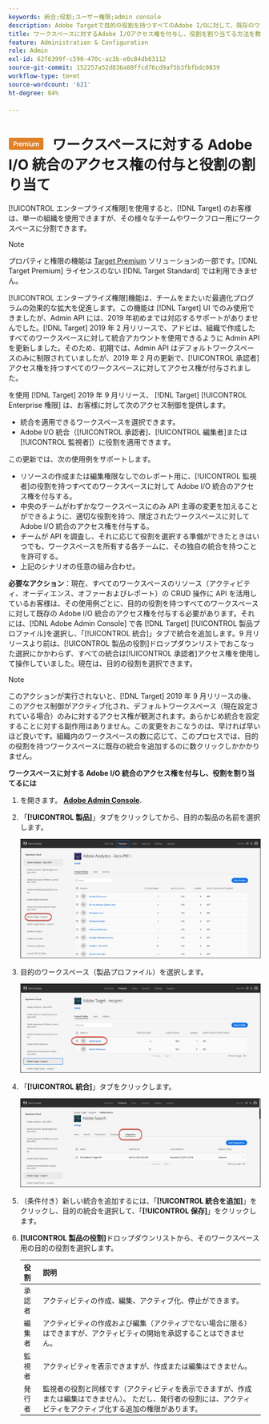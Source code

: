 ```yaml
---
keywords: 統合;役割;ユーザー権限;admin console
description: Adobe Targetで目的の役割を持つすべてのAdobe I/Oに対して、既存のワークスペース統合へのアクセス権を付与する方法を説明します。
title: ワークスペースに対するAdobe I/Oアクセス権を付与し、役割を割り当てる方法を教えてください。
feature: Administration & Configuration
role: Admin
exl-id: 62f6399f-c590-470c-ac3b-e0c84db63112
source-git-commit: 152257a52d836a88ffcd76cd9af5b3fbfbdc0839
workflow-type: tm+mt
source-wordcount: '621'
ht-degree: 84%

---
```


# ![PREMIUM](/help/main/assets/premium.png) ワークスペースに対する Adobe I/O 統合のアクセス権の付与と役割の割り当て

[!UICONTROL エンタープライズ権限]を使用すると、[!DNL Target] のお客様は、単一の組織を使用できますが、その様々なチームやワークフロー用にワークスペースに分割できます。

>[!NOTE]
>
>プロパティと権限の機能は [Target Premium](/help/main/c-intro/intro.md#premium) ソリューションの一部です。[!DNL Target Premium] ライセンスのない [!DNL Target Standard] では利用できません。

[!UICONTROL エンタープライズ権限]機能は、チームをまたいだ最適化プログラムの効果的な拡大を促進します。この機能は [!DNL Target] UI でのみ使用できましたが、Admin API には、2019 年初めまでは対応するサポートがありませんでした。[!DNL Target] 2019 年 2 月リリースで、アドビは、組織で作成したすべてのワークスペースに対して統合アカウントを使用できるように Admin API を更新しました。そのため、初期では、Admin API はデフォルトワークスペースのみに制限されていましたが、2019 年 2 月の更新で、[!UICONTROL 承認者]アクセス権を持つすべてのワークスペースに対してアクセス権が付与されました。

を使用 [!DNL Target] 2019 年 9 月リリース、 [!DNL Target] [!UICONTROL Enterprise 権限] は、お客様に対して次のアクセス制御を提供します。

* 統合を適用できるワークスペースを選択できます。
* Adobe I/O 統合（[!UICONTROL 承認者]、[!UICONTROL 編集者]または[!UICONTROL 監視者]）に役割を適用できます。

この更新では、次の使用例をサポートします。

* リソースの作成または編集権限なしでのレポート用に、[!UICONTROL 監視者]の役割を持つすべてのワークスペースに対して Adobe I/O 統合のアクセス権を付与する。
* 中央のチームがわずかなワークスペースにのみ API 主導の変更を加えることができるように、適切な役割を持つ、限定されたワークスペースに対して Adobe I/O 統合のアクセス権を付与する。
* チームが API を調査し、それに応じて役割を選択する準備ができたときはいつでも、ワークスペースを所有する各チームに、その独自の統合を持つことを許可する。
* 上記のシナリオの任意の組み合わせ。

**必要なアクション**：現在、すべてのワークスペースのリソース（アクティビティ、オーディエンス、オファーおよびレポート）の CRUD 操作に API を活用しているお客様は、その使用例ごとに、目的の役割を持つすべてのワークスペースに対して既存の Adobe I/O 統合のアクセス権を付与する必要があります。それには、[!DNL Adobe Admin Console] で各 [!DNL Target] [!UICONTROL 製品プロファイル]を選択し、「[!UICONTROL 統合]」タブで統合を追加します。9 月リリースより前は、[!UICONTROL 製品の役割]ドロップダウンリストでおこなった選択にかかわらず、すべての統合は[!UICONTROL 承認者]アクセス権を使用して操作していました。現在は、目的の役割を選択できます。

>[!NOTE]
>
>このアクションが実行されないと、[!DNL Target] 2019 年 9 月リリースの後、このアクセス制御がアクティブ化され、デフォルトワークスペース（現在設定されている場合）のみに対するアクセス権が観測されます。あらかじめ統合を設定することに対する副作用はありません。この変更をおこなうのは、早ければ早いほど良いです。組織内のワークスペースの数に応じて、このプロセスでは、目的の役割を持つワークスペースに既存の統合を追加するのに数クリックしかかかりません。

**ワークスペースに対する Adobe I/O 統合のアクセス権を付与し、役割を割り当てるには**

1. を開きます。 **[Adobe Admin Console](https://adminconsole.adobe.com)**.

1. 「**[!UICONTROL 製品]**」タブをクリックしてから、目的の製品の名前を選択します。

   ![Adobe Admin Console で製品を選択](/help/main/administrating-target/c-user-management/property-channel/assets/io-choose-product.png)

1. 目的のワークスペース（製品プロファイル）を選択します。

   ![製品プロファイルを選択](/help/main/administrating-target/c-user-management/property-channel/assets/io-select-product-profile.png)

1. 「**[!UICONTROL 統合]**」タブをクリックします。

   ![「統合」タブ](/help/main/administrating-target/c-user-management/property-channel/assets/integrations-tab.png)

1. （条件付き）新しい統合を追加するには、「**[!UICONTROL 統合を追加]**」をクリックし、目的の統合を選択して、「**[!UICONTROL 保存]**」をクリックします。

1. **[!UICONTROL 製品の役割]**&#x200B;ドロップダウンリストから、そのワークスペース用の目的の役割を選択します。

   | 役割 | 説明 |
   |--- |--- |
   | 承認者 | アクティビティの作成、編集、アクティブ化、停止ができます。 |
   | 編集者 | アクティビティの作成および編集（アクティブでない場合に限る）はできますが、アクティビティの開始を承認することはできません。 |
   | 監視者 | アクティビティを表示できますが、作成または編集はできません。 |
   | 発行者 | 監視者の役割と同様です（アクティビティを表示できますが、作成または編集はできません）。 ただし、発行者の役割には、アクティビティをアクティブ化する追加の権限があります。 |
